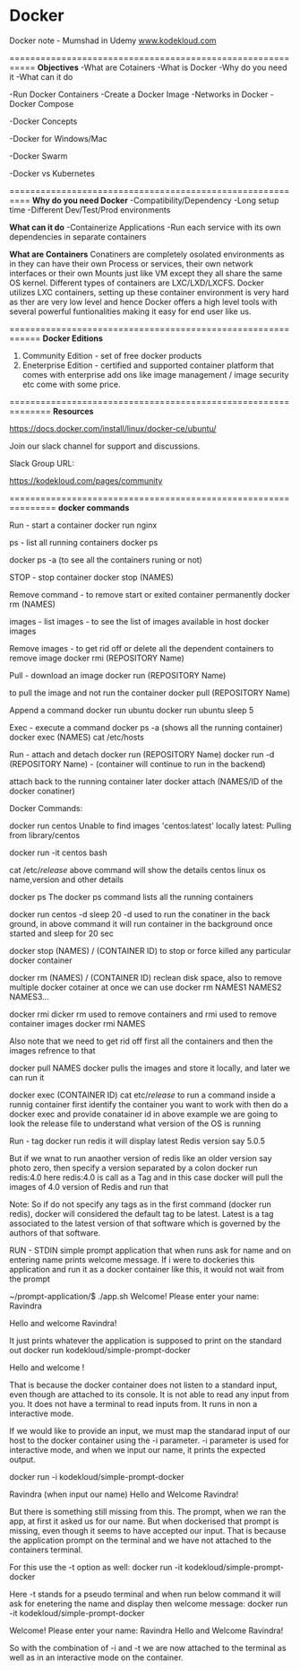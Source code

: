 # Docker
Docker note - Mumshad in Udemy
www.kodekloud.com

===========================================================
**Objectives**
-What are Cotainers
-What is Docker
-Why do you need it
-What can it do

-Run Docker Containers
-Create a Docker Image
-Networks in Docker
-Docker Compose

-Docker Concepts

-Docker for Windows/Mac

-Docker Swarm

-Docker vs Kubernetes

==========================================================
**Why do you need Docker**
-Compatibility/Dependency
-Long setup time
-Different Dev/Test/Prod environments

**What can it do**
-Containerize Applications
-Run each service with its own dependencies in separate containers

**What are Containers**
Conatiners are completely osolated environments as in they can have their own Process or services, their own network 
interfaces or their own Mounts just like VM except they all share the same OS kernel.
Different types of containers are LXC/LXD/LXCFS. 
Docker utilizes LXC containers, setting up these container environment is very hard as ther are very low level 
and hence Docker offers a high level tools with several powerful funtionalities making it easy for end user like us.

============================================================
**Docker Editions**
1) Community Edition - set of free docker products
2) Eneterprise Edition - certified and supported container platform that comes with enterprise add ons like image management / image security etc come with some price.

==============================================================
**Resources**

https://docs.docker.com/install/linux/docker-ce/ubuntu/

Join our slack channel for support and discussions.

Slack Group URL:

https://kodekloud.com/pages/community

===============================================================
**docker commands**

Run - start a container
docker run nginx

ps - list all running containers
docker ps

docker ps -a (to see all the containers runing or not)

STOP - stop container
docker stop (NAMES)

Remove command - to remove start or exited container permanently
docker rm (NAMES)

images - list images - to see the list of images available in host
docker images

Remove images - to get rid off or delete all the dependent containers to remove image
docker rmi (REPOSITORY Name)

Pull - download an image
docker run (REPOSITORY Name)

to pull the image and not run the container
docker pull (REPOSITORY Name)

Append a command
docker run ubuntu
docker run ubuntu sleep 5

Exec - execute a command
docker ps -a (shows all the running container)
docker exec (NAMES) cat /etc/hosts

Run - attach and detach
docker run (REPOSITORY Name)
docker run -d (REPOSITORY Name) - (container will continue to run in the backend)

attach back to the running container later
docker attach (NAMES/ID of the docker conatiner)

Docker Commands:

docker run centos
Unable to find images 'centos:latest' locally
latest: Pulling from library/centos

docker run -it centos bash

cat /etc/*release*
above command will show the details centos linux os name,version and other details

docker ps
The docker ps command lists all the running containers

docker run centos -d sleep 20
-d used to run the conatiner in the back ground, in above command it will run container in the background once started and sleep for 20 sec

docker stop (NAMES) / (CONTAINER ID)
to stop or force killed any particular docker container

docker rm (NAMES) / (CONTAINER ID)
reclean disk space, also to remove multiple docker cotainer at once we can use 
docker rm NAMES1 NAMES2 NAMES3...

docker rmi 
dicker rm used to remove containers and rmi used to remove container images
docker rmi NAMES

Also note that we need to get rid off first all the containers and then the images refrence to that

docker pull NAMES
docker pulls the images and store it locally, and later we can run it

docker exec (CONTAINER ID) cat etc/*release*
to run a command inside a runnig container first identify the container you want to work with then do a docker exec and provide conatainer id
in above example we are going to look the release file to understand what version of the OS is running


Run - tag
docker run redis
it will display latest Redis version say 5.0.5

But if we wnat to run anaother version of redis like an older version say photo zero, then specify a version separated by a colon
docker run redis:4.0 
here redis:4.0 is call as a Tag and in this case docker will pull the images of 4.0 version of Redis and run that

Note: So if do not specify any tags as in the first command (docker run redis), docker will considered the default tag to be latest.
Latest is a tag associated to the latest version of that software which is governed by the authors of that software.


RUN - STDIN
simple prompt application that when runs ask for name and on entering name prints welcome message.
If i were to dockeries this application and run it as a docker container like this, it would not wait from the prompt

~/prompt-application/$ ./app.sh
Welcome! Please enter your name: Ravindra

Hello and welcome Ravindra!

It just prints whatever the application is supposed to print on the standard out
docker run kodekloud/simple-prompt-docker

Hello and welcome ! 

That is because the docker container does not listen to a standard input, even though are attached to its console. It is not able to read any input from you.
It does not have a terminal to read inputs from. It runs in non a interactive mode.

If we would like to provide an input, we must map the standarad input of our host to the docker container using the -i parameter.
-i parameter is used for interactive mode, and when we input our name, it prints the expected output.

docker run -i kodekloud/simple-prompt-docker

Ravindra (when input our name)
Hello and Welcome Ravindra!

But there is something still missing from this. The prompt, when we ran the app, at first it asked us for our name.
But when dockerised that prompt is missing, even though it seems to have accepted our input.
That is because the application prompt on the terminal and we have not attached to the containers terminal.

For this use the -t option as well:
docker run -it kodekloud/simple-prompt-docker

Here -t stands for a pseudo terminal and when run below command it will ask for enetering the name and display then welcome message:
docker run -it kodekloud/simple-prompt-docker

Welcome! Please enter your name: Ravindra
Hello and Welcome Ravindra!

So with the combination of -i and -t we are now attached to the terminal as well as in an interactive mode on the container.





















